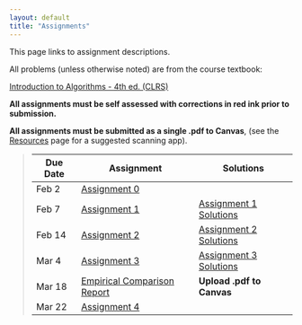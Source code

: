 ```yaml
---
layout: default
title: "Assignments"
---
```


This page links to assignment descriptions.

All problems (unless otherwise noted) are from the course textbook:

[Introduction to Algorithms - 4th ed. (CLRS)](https://mitpress.mit.edu/9780262046305/introduction-to-algorithms/)

**All assignments must be self assessed with corrections in red ink prior to submission.**

**All assignments must be submitted as a single .pdf to Canvas**, (see the [Resources](../resources.html) page for a suggested scanning app).

> Due Date |                Assignment                                | Solutions                                               |
> -------- | -------------------------------------------------------- | ------------------------------------------------------- |
> Feb 2    | [Assignment 0](../assign/assign00.html)                  |  |
> Feb 7    | [Assignment 1](../assign/assign01.html)                  | [Assignment 1 Solutions](../assign/sol/assign01sol.pdf) |
> Feb 14   | [Assignment 2](../assign/assign02.html)                  | [Assignment 2 Solutions](../assign/sol/assign02sol.pdf) |
> Mar 4    | [Assignment 3](../assign/assign03.html)                  | [Assignment 3 Solutions](../assign/sol/assign03sol.pdf) |
> Mar 18   | [Empirical Comparison Report](../assign/emp_comp.html)   | **Upload .pdf to Canvas** |
> Mar 22   | [Assignment 4](../assign/assign04.html)                  |  |

<!--
> Mar 24   | [Assignment 4](../assign/assign04.html)                  |  |
> Mar 29   | [Assignment 5](../assign/assign05.html)                  |  |
> Apr 19   | [Assignment 6](../assign/assign06.html)                  |  |
> Apr 26   | [Assignment 7](../assign/assign07.html)                  |  |
> May 10   | [Final Project](../assign/finalproj.html)                | **Upload .pdf to Canvas** |
-->